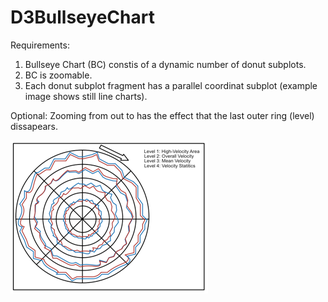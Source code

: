 # D3BullseyeChart

Requirements:
1. Bullseye Chart (BC) constis of a dynamic number of donut subplots.
2. BC is zoomable.
3. Each donut subplot fragment has a parallel coordinat subplot (example image shows still line charts).

Optional: Zooming from out to has the effect that the last outer ring (level) dissapears. 

![Planned Bullseye Chart](planned_bc.png)
